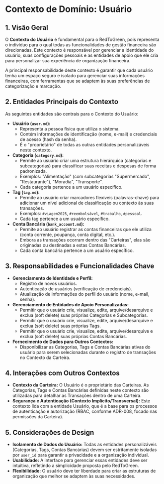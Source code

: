 # Contexto de Domínio: Usuário

## 1. Visão Geral

O **Contexto do Usuário** é fundamental para o RedToGreen, pois representa o indivíduo para o qual todas as funcionalidades de gestão financeira são direcionadas. Este contexto é responsável por gerenciar a identidade do usuário, suas configurações pessoais e as entidades de apoio que ele cria para personalizar sua experiência de organização financeira.

A principal responsabilidade deste contexto é garantir que cada usuário tenha um espaço seguro e isolado para gerenciar suas informações financeiras, com ferramentas que se adaptem às suas preferências de categorização e marcação.

## 2. Entidades Principais do Contexto

As seguintes entidades são centrais para o Contexto do Usuário:

* **Usuário (`user.md`):**
    * Representa a pessoa física que utiliza o sistema.
    * Contém informações de identificação (nome, e-mail) e credenciais de acesso (hash da senha).
    * É o "proprietário" de todas as outras entidades personalizáveis neste contexto.
* **Categoria (`category.md`):**
    * Permite ao usuário criar uma estrutura hierárquica (categorias e subcategorias) para classificar suas receitas e despesas de forma padronizada.
    * Exemplos: "Alimentação" (com subcategorias "Supermercado", "Restaurante"), "Moradia", "Transporte".
    * Cada categoria pertence a um usuário específico.
* **Tag (`tag.md`):**
    * Permite ao usuário criar marcadores flexíveis (palavras-chave) para adicionar um nível adicional de classificação ou contexto às suas transações.
    * Exemplos: `#viagem2025`, `#reembolsável`, `#trabalho`, `#pessoal`.
    * Cada tag pertence a um usuário específico.
* **Conta Bancária (`bank_account.md`):**
    * Permite ao usuário registrar as contas financeiras que ele utiliza (conta corrente, poupança, conta digital, etc.).
    * Embora as transações ocorram dentro das "Carteiras", elas são originadas ou destinadas a estas Contas Bancárias.
    * Cada conta bancária pertence a um usuário específico.

## 3. Responsabilidades e Funcionalidades Chave

* **Gerenciamento de Identidade e Perfil:**
    * Registro de novos usuários.
    * Autenticação de usuários (verificação de credenciais).
    * Atualização de informações do perfil do usuário (nome, e-mail, senha).
* **Gerenciamento de Entidades de Apoio Personalizadas:**
    * Permitir que o usuário crie, visualize, edite, arquive/desarquive e exclua (soft delete) suas próprias Categorias e Subcategorias.
    * Permitir que o usuário crie, visualize, edite, arquive/desarquive e exclua (soft delete) suas próprias Tags.
    * Permitir que o usuário crie, visualize, edite, arquive/desarquive e exclua (soft delete) suas próprias Contas Bancárias.
* **Fornecimento de Dados para Outros Contextos:**
    * Disponibilizar as Categorias, Tags e Contas Bancárias ativas do usuário para serem selecionadas durante o registro de transações no Contexto da Carteira.

## 4. Interações com Outros Contextos

* **Contexto da Carteira:** O Usuário é o proprietário das Carteiras. As Categorias, Tags e Contas Bancárias definidas neste contexto são utilizadas para detalhar as Transações dentro de uma Carteira.
* **Segurança e Autenticação (Contexto Implícito/Transversal):** Este contexto lida com a entidade Usuário, que é a base para os processos de autenticação e autorização (RBAC, conforme ADR-008, focado nas permissões da Carteira).

## 5. Considerações de Design

* **Isolamento de Dados do Usuário:** Todas as entidades personalizáveis (Categorias, Tags, Contas Bancárias) devem ser estritamente isoladas por `user_id` para garantir a privacidade e a organização individual.
* **Usabilidade:** A interface para gerenciar essas entidades deve ser intuitiva, refletindo a simplicidade proposta pelo RedToGreen.
* **Flexibilidade:** O usuário deve ter liberdade para criar as estruturas de organização que melhor se adaptem às suas necessidades.
